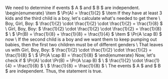 We need to determine if events $ A $ and $ B $ are independent.
\begin{enumerate}
\item $ \Pr(A) = \frac{1}{2} $
	\item If they have at least 3 kids and the third child is a boy, let's calculate what's needed to get there \\
	      Boy, Girl, Boy: $ \frac{1}{2} \cdot \frac{1}{2} \cdot \frac{1}{2} = \frac{1}{8} $ \\
	      Girl, Boy, Boy: $ \frac{1}{2} \cdot \frac{1}{2} \cdot \frac{1}{2} = \frac{1}{8} $ \\
	      $ \Pr(B) = \frac{1}{8} + \frac{1}{8} = \frac{1}{4} $
	\item $ \Pr(A \cap B) $ now \\
	      If the second child is a boy and we want them to keep pumping out babies, then the first two children must be of different genders \\
	      That leaves us with Girl, Boy, Boy: $ \frac{1}{2} \cdot \frac{1}{2} \cdot \frac{1}{2} = \frac{1}{8} $ \\
	      $ \Pr(A \cap B) = \frac{1}{8} $
\end{enumerate}
Now, let's check if $ \Pr(A) \cdot \Pr(B) = \Pr(A \cap B) $ \\
$ \frac{1}{2} \cdot \frac{1}{4} = \frac{1}{8} $ \\
$ \frac{1}{8} = \frac{1}{8} $ \\
The events $ A $ and $ B $ are independent. Thus, the statement is true.

